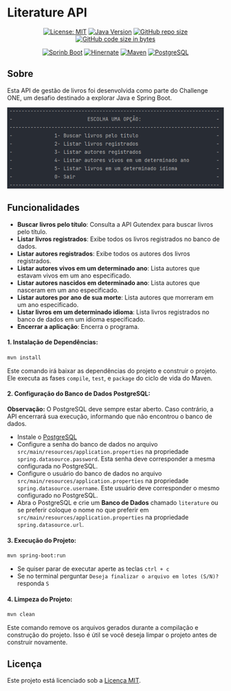 # Literature API 

<div align="center">

[![License: MIT](https://img.shields.io/badge/License-MIT-yellow)](https://opensource.org/licenses/MIT)
[![Java Version](https://img.shields.io/badge/Java-21%2B-blue)](https://www.java.com/)
[![GitHub repo size](https://img.shields.io/github/repo-size/marllonmendez/stories?color=blue)]()
[![GitHub code size in bytes](https://img.shields.io/github/languages/code-size/marllonmendez/stories?color=blue)]()

[![Sprinb Boot](https://img.shields.io/badge/Spring_Boot-F2F4F9?style=for-the-badge&logo=spring-boot)](https://spring.io/projects/spring-boot)
[![Hinernate](https://img.shields.io/badge/Hibernate-59666C?style=for-the-badge&logo=Hibernate&logoColor=white)](https://hibernate.org/)
[![Maven](https://img.shields.io/badge/apache_maven-C71A36?style=for-the-badge&logo=apachemaven&logoColor=white)](https://maven.apache.org/)
[![PostgreSQL](https://img.shields.io/badge/PostgreSQL-316192?style=for-the-badge&logo=postgresql&logoColor=white)](postgresql.org/)

</div>

## Sobre
Esta API de gestão de livros foi desenvolvida como parte do Challenge ONE, um desafio destinado a explorar Java e Spring Boot.

<div>
    <img src="./assets/images/project.png" alt="Swagger Documentation" />
</div>


## Funcionalidades

- **Buscar livros pelo título**: Consulta a API Gutendex para buscar livros pelo título.
- **Listar livros registrados**: Exibe todos os livros registrados no banco de dados.
- **Listar autores registrados**: Exibe todos os autores dos livros registrados.
- **Listar autores vivos em um determinado ano**: Lista autores que estavam vivos em um ano especificado.
- **Listar autores nascidos em determinado ano**: Lista autores que nasceram em um ano especificado.
- **Listar autores por ano de sua morte**: Lista autores que morreram em um ano especificado.
- **Listar livros em um determinado idioma**: Lista livros registrados no banco de dados em um idioma especificado.
- **Encerrar a aplicação**: Encerra o programa.


<h4>1. Instalação de Dependências:</h4>

```bash
mvn install
```

Este comando irá baixar as dependências do projeto e construir o projeto. Ele executa as fases `compile`, `test`, e `package` do ciclo de vida do Maven.

<h4>2. Configuração do Banco de Dados PostgreSQL:</h4>

**Observação:**
O PostgreSQL deve sempre estar aberto. Caso contrário, a API encerrará sua execução, informando que não encontrou o banco de dados.

- Instale o [PostgreSQL](https://www.postgresql.org/download/)
- Configure a senha do banco de dados no arquivo `src/main/resources/application.properties` na propriedade `spring.datasource.password`. Esta senha deve corresponder a mesma configurada no PostgreSQL.
- Configure o usuário do banco de dados no arquivo `src/main/resources/application.properties` na propriedade `spring.datasource.username`. Este usuário deve corresponder o mesmo configurado no PostgreSQL.
- Abra o PostgreSQL e crie um **Banco de Dados** chamado `literature` ou se preferir coloque o nome no que preferir em `src/main/resources/application.properties` na propriedade `spring.datasource.url`.

<h4>3. Execução do Projeto:</h4>

```bash
mvn spring-boot:run
```

- Se quiser parar de executar aperte as teclas ```ctrl + c```
- Se no terminal perguntar ``Deseja finalizar o arquivo em lotes (S/N)?`` responda ``S``

<h4>4. Limpeza do Projeto:</h4>

```bash
mvn clean
```

Este comando remove os arquivos gerados durante a compilação e construção do projeto. Isso é útil se você deseja limpar o projeto antes de construir novamente.

## Licença

Este projeto está licenciado sob a [Licença MIT](LICENSE).
